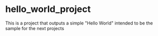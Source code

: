 # hello_world_project
This is a project that outputs a simple "Hello World" intended to be the sample for the next projects
